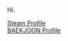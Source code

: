 Hi.

[Steam Profile](https://steamcommunity.com/id/kimds5344/, "Steam Profile")  
[BAEKJOON Profile](https://www.acmicpc.net/user/kimds5344)
